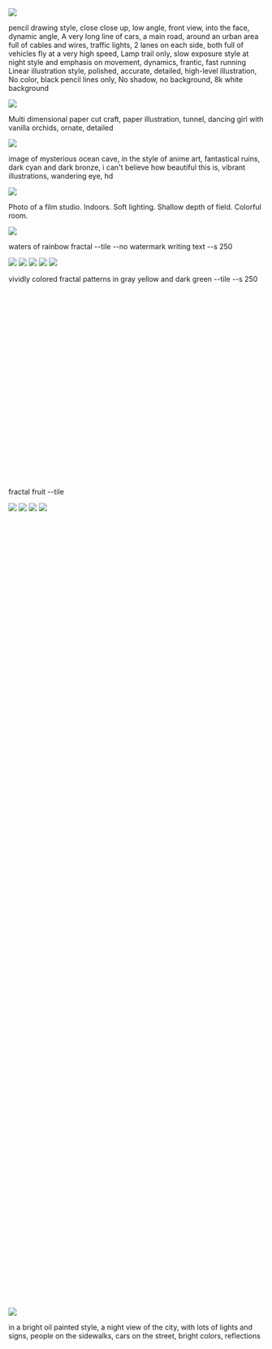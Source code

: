 ![](thumbnails/pencil-crowd-road.png)

pencil drawing style, close close up, low angle, front view, into the face, dynamic angle, A very long line of cars, a main road, around an urban area full of cables and wires, traffic lights, 2 lanes on each side, both full of vehicles fly at a very high speed, Lamp trail only, slow exposure style at night style and emphasis on movement, dynamics, frantic, fast running Linear illustration style, polished, accurate, detailed, high-level illustration, No color, black pencil lines only, No shadow, no background, 8k white background


![](thumbnails/paper-cut-craft.png)

Multi dimensional paper cut craft, paper illustration, tunnel, dancing girl with vanilla orchids, ornate, detailed


![](thumbnails/ocean-cave-blue.png)

image of mysterious ocean cave, in the style of anime art, fantastical ruins, dark cyan and dark bronze, i can't believe how beautiful this is, vibrant illustrations, wandering eye, hd


![](thumbnails/indoor-colorful.png)

Photo of a film studio. Indoors. Soft lighting. Shallow depth of field. Colorful room.


![](thumbnails/fractal-tile.png)

waters of rainbow fractal --tile --no watermark writing text --s 250

![](thumbnails/fractal-tile-yellow-1.png)
![](thumbnails/fractal-tile-yellow-2.png)
![](thumbnails/fractal-tile-yellow-3.png)
![](thumbnails/fractal-tile-yellow-4.png)
![](thumbnails/fractal-tile-yellow-5.png)

vividly colored fractal patterns in gray yellow and dark green --tile --s 250 


<div style="background-image: url(./thumbnails/fractal-tile-yellow-5.png)">

<br /> <br /> <br /> <br /> <br /> <br /> <br /> <br /> <br /> <br /> <br />
<br /> <br /> <br /> <br /> <br /> <br /> <br /> <br /> <br /> <br /> <br />

</div>

fractal fruit --tile

![](thumbnails/fractal-tile-fruit-1.png)
![](thumbnails/fractal-tile-fruit-2.png)
![](thumbnails/fractal-tile-fruit-3.png)
![](thumbnails/fractal-tile-fruit-4.png)

<div style="background-image: url(./thumbnails/fractal-tile-fruit-1.webp)">

<br /> <br /> <br /> <br /> <br /> <br /> <br /> <br /> <br /> <br /> <br />
<br /> <br /> <br /> <br /> <br /> <br /> <br /> <br /> <br /> <br /> <br />

</div>

<div style="background-image: url(./thumbnails/fractal-tile-fruit-2.webp)">

<br /> <br /> <br /> <br /> <br /> <br /> <br /> <br /> <br /> <br /> <br />
<br /> <br /> <br /> <br /> <br /> <br /> <br /> <br /> <br /> <br /> <br />

</div>

<div style="background-image: url(./thumbnails/fractal-tile-fruit-3.webp)">

<br /> <br /> <br /> <br /> <br /> <br /> <br /> <br /> <br /> <br /> <br />
<br /> <br /> <br /> <br /> <br /> <br /> <br /> <br /> <br /> <br /> <br />

</div>

<div style="background-image: url(./thumbnails/fractal-tile-fruit-4.webp)">

<br /> <br /> <br /> <br /> <br /> <br /> <br /> <br /> <br /> <br /> <br />
<br /> <br /> <br /> <br /> <br /> <br /> <br /> <br /> <br /> <br /> <br />

</div>



![](thumbnails/painted-city-night.png)


in a bright oil painted style, a night view of the city, with lots of lights and signs, people on the sidewalks, cars on the street, bright colors, reflections
